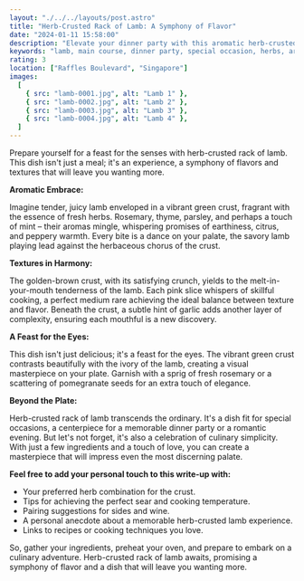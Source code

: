 ```yaml
---
layout: "./../../layouts/post.astro"
title: "Herb-Crusted Rack of Lamb: A Symphony of Flavor"
date: "2024-01-11 15:58:00"
description: "Elevate your dinner party with this aromatic herb-crusted rack of lamb. Tender lamb meets a vibrant herbal crust for a symphony of flavors and textures. Impress your guests with this culinary masterpiece!"
keywords: "lamb, main course, dinner party, special occasion, herbs, aromatic, crust, lamb recipe, cooking techniques, restaurant-quality food, fine dining, impress guests"
rating: 3
location: ["Raffles Boulevard", "Singapore"]
images:
  [
    { src: "lamb-0001.jpg", alt: "Lamb 1" },
    { src: "lamb-0002.jpg", alt: "Lamb 2" },
    { src: "lamb-0003.jpg", alt: "Lamb 3" },
    { src: "lamb-0004.jpg", alt: "Lamb 4" },
  ]
---
```


Prepare yourself for a feast for the senses with herb-crusted rack of lamb. This dish isn't just a meal; it's an experience, a symphony of flavors and textures that will leave you wanting more.

**Aromatic Embrace:**

Imagine tender, juicy lamb enveloped in a vibrant green crust, fragrant with the essence of fresh herbs. Rosemary, thyme, parsley, and perhaps a touch of mint – their aromas mingle, whispering promises of earthiness, citrus, and peppery warmth. Every bite is a dance on your palate, the savory lamb playing lead against the herbaceous chorus of the crust.

**Textures in Harmony:**

The golden-brown crust, with its satisfying crunch, yields to the melt-in-your-mouth tenderness of the lamb. Each pink slice whispers of skillful cooking, a perfect medium rare achieving the ideal balance between texture and flavor. Beneath the crust, a subtle hint of garlic adds another layer of complexity, ensuring each mouthful is a new discovery.

**A Feast for the Eyes:**

This dish isn't just delicious; it's a feast for the eyes. The vibrant green crust contrasts beautifully with the ivory of the lamb, creating a visual masterpiece on your plate. Garnish with a sprig of fresh rosemary or a scattering of pomegranate seeds for an extra touch of elegance.

**Beyond the Plate:**

Herb-crusted rack of lamb transcends the ordinary. It's a dish fit for special occasions, a centerpiece for a memorable dinner party or a romantic evening. But let's not forget, it's also a celebration of culinary simplicity. With just a few ingredients and a touch of love, you can create a masterpiece that will impress even the most discerning palate.

**Feel free to add your personal touch to this write-up with:**

- Your preferred herb combination for the crust.
- Tips for achieving the perfect sear and cooking temperature.
- Pairing suggestions for sides and wine.
- A personal anecdote about a memorable herb-crusted lamb experience.
- Links to recipes or cooking techniques you love.

So, gather your ingredients, preheat your oven, and prepare to embark on a culinary adventure. Herb-crusted rack of lamb awaits, promising a symphony of flavor and a dish that will leave you wanting more.
